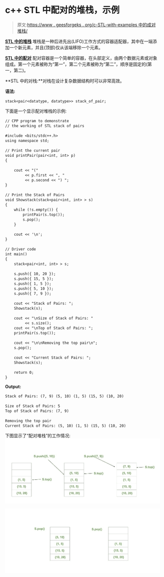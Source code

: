 # c++ STL 中配对的堆栈，示例

> 原文:[https://www . geesforgeks . org/c-STL-with-examples 中的成对堆栈/](https://www.geeksforgeeks.org/stack-of-pair-in-c-stl-with-examples/)

**[STL 中的堆栈](https://www.geeksforgeeks.org/stack-in-cpp-stl/)** 堆栈是一种后进先出(LIFO)工作方式的容器适配器，其中在一端添加一个新元素，并且(顶部)仅从该端移除一个元素。

**[STL 中的配对](https://www.geeksforgeeks.org/pair-in-cpp-stl/)** 配对容器是一个简单的容器，在头部定义，由两个数据元素或对象组成。第一个元素被称为“第一”，第二个元素被称为“第二”，顺序是固定的(第一，第二)。

**STL 中的对栈:**对栈在设计复杂数据结构时可以非常高效。

**语法:**

```
stack<pair<datatype, datatype>> stack_of_pair;

```

下面是一个显示配对堆栈的示例:

```
// CPP program to demonstrate
// the working of STL stack of pairs

#include <bits/stdc++.h>
using namespace std;

// Print the current pair
void printPair(pair<int, int> p)
{

    cout << "("
         << p.first << ", "
         << p.second << ") ";
}

// Print the Stack of Pairs
void Showstack(stack<pair<int, int> > s)
{
    while (!s.empty()) {
        printPair(s.top());
        s.pop();
    }

    cout << '\n';
}

// Driver code
int main()
{
    stack<pair<int, int> > s;

    s.push({ 10, 20 });
    s.push({ 15, 5 });
    s.push({ 1, 5 });
    s.push({ 5, 10 });
    s.push({ 7, 9 });

    cout << "Stack of Pairs: ";
    Showstack(s);

    cout << "\nSize of Stack of Pairs: "
         << s.size();
    cout << "\nTop of Stack of Pairs: ";
    printPair(s.top());

    cout << "\n\nRemoving the top pair\n";
    s.pop();

    cout << "Current Stack of Pairs: ";
    Showstack(s);

    return 0;
}
```

**Output:**

```
Stack of Pairs: (7, 9) (5, 10) (1, 5) (15, 5) (10, 20) 

Size of Stack of Pairs: 5
Top of Stack of Pairs: (7, 9) 

Removing the top pair
Current Stack of Pairs: (5, 10) (1, 5) (15, 5) (10, 20)

```

下图显示了“配对堆栈”的工作情况:
[![](img/4cf00a7adb1ccaac6bb361829b43dca4.png)](https://media.geeksforgeeks.org/wp-content/uploads/20200319125426/Untitled-drawing-214.jpg)

[![](img/d98ce68dcf4f2272ca2530cec98af1ff.png)](https://media.geeksforgeeks.org/wp-content/uploads/20200319125509/Untitled-drawing-314.jpg)